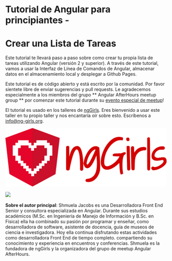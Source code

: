 # Tutorial de Angular para principiantes -

# Crear una Lista de Tareas

Este tutorial te llevará paso a paso sobre como crear tu propia lista de tareas utilizando Angular \(versión 2 y superior\). A través de este tutorial, vamos a usar la Interfaz de Línea de Comandos de Angular, almacenar datos en el almacenamiento local y desplegar a Github Pages.

Este tutorial es de código abierto y está escrito por la comunidad. Por favor sientete libre de enviar sugerencias y pull requests. Le agradecemos especialmente a los miembros del grupo ** Angular AfterHours meetup group ** por comenzar este tutorial durante su [evento especial de meetup](http://www.meetup.com/Angular-AfterHours/events/235151422/)!

El tutorial es usado en los talleres de [ngGirls](http://ng-girls.org). Eres bienvenido a usar este taller en tu propio taller y nos encantaría oír sobre esto. Escríbenos a [info@ng-girls.org](/mailto:info@ng-girls.org).

![](/assets/ngGirls-banner-transparent.png)

![](/assets/slogen.png)

**Sobre el autor principal**: Shmuela Jacobs es una Desarrolladora Front End Senior y consultora especializada en Angular. Durante sus estudios académicos \(M.Sc. en Ingeniería de Manejo de Información y B.Sc. en Física) ella ha combinado su pasión por programar y enseñar, como desarrolladora de software, asistente de docencia, guía de museos de ciencia e investigadora. Hoy ella continua disfrutando estas actividades como desarrolladora Front End de tiempo completo. compartiendo su conocimiento y experiencia en encuentros y conferencias. Shmuela es la fundadora de ngGirls y la organizadora del grupo de meetup Angular AfterHours.
